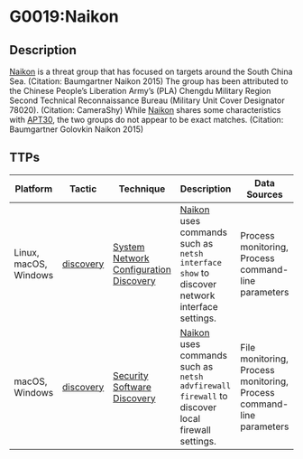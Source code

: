 # G0019:Naikon

## Description

[Naikon](https://attack.mitre.org/groups/G0019) is a threat group that has focused on targets around the South China Sea. (Citation: Baumgartner Naikon 2015) The group has been attributed to the Chinese People’s Liberation Army’s (PLA) Chengdu Military Region Second Technical Reconnaissance Bureau (Military Unit Cover Designator 78020). (Citation: CameraShy) While [Naikon](https://attack.mitre.org/groups/G0019) shares some characteristics with [APT30](https://attack.mitre.org/groups/G0013), the two groups do not appear to be exact matches. (Citation: Baumgartner Golovkin Naikon 2015)

## TTPs

|Platform|Tactic|Technique|Description|Data Sources|
|---|---|---|---|---|
|Linux, macOS, Windows|[discovery](https://attack.mitre.org/tactics/discovery/) |[System Network Configuration Discovery](https://attack.mitre.org/techniques/T1016/) |[Naikon](https://attack.mitre.org/groups/G0019) uses commands such as <code>netsh interface show</code> to discover network interface settings. |Process monitoring, Process command-line parameters|
|macOS, Windows|[discovery](https://attack.mitre.org/tactics/discovery/) |[Security Software Discovery](https://attack.mitre.org/techniques/T1063/) |[Naikon](https://attack.mitre.org/groups/G0019) uses commands such as <code>netsh advfirewall firewall</code> to discover local firewall settings. |File monitoring, Process monitoring, Process command-line parameters|
